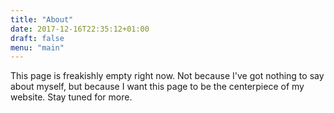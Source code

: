 ```yaml
---
title: "About"
date: 2017-12-16T22:35:12+01:00
draft: false
menu: "main"
---
```


This page is freakishly empty right now. Not because I've got nothing to say about myself, but because I want this page to be the centerpiece of my website. Stay tuned for more.